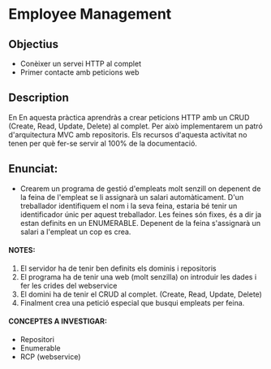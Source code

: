 # Employee Management

## Objectius
- Conèixer un servei HTTP al complet 
- Primer contacte amb peticions web

## Description
En En aquesta pràctica aprendràs a crear peticions HTTP amb un CRUD (Create, Read, Update, Delete) al complet. Per això implementarem un patró d'arquitectura MVC amb repositoris. 
Els recursos d'aquesta activitat no tenen per què fer-se servir al 100% de la documentació.

## Enunciat:
- Crearem un programa de gestió d'empleats molt senzill on depenent de la feina de l'empleat se li assignarà un salari automàticament. 
D'un treballador identifiquem el nom i la seva feina, estaria bé tenir un identificador únic per aquest treballador. 
Les feines són fixes, és a dir ja estan definits en un ENUMERABLE. 
Depenent de la feina s'assignarà un salari a l'empleat un cop es crea.

#### NOTES:
1. El servidor ha de tenir ben definits els dominis i repositoris
2. El programa ha de tenir una web (molt senzilla) on introduir les dades i fer les crides del webservice
3. El domini ha de tenir el CRUD al complet. (Create, Read, Update, Delete)
4. Finalment crea una petició especial que busqui empleats per feina.

#### CONCEPTES A INVESTIGAR:
- Repositori
- Enumerable
- RCP (webservice)